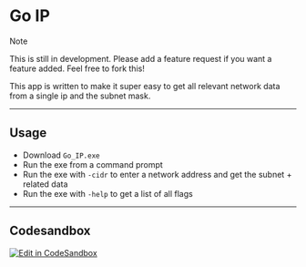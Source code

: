 # Go IP

> [!NOTE] 
> This is still in development. Please add a feature request if you want a feature added.
> Feel free to fork this!

This app is written to make it super easy to get all relevant network data from a single ip and the subnet mask.

---

## Usage

- Download `Go_IP.exe`
- Run the exe from a command prompt
- Run the exe with `-cidr` to enter a network address and get the subnet + related data
- Run the exe with `-help` to get a list of all flags

---

## Codesandbox

[![Edit in CodeSandbox](https://assets.codesandbox.io/github/button-edit-lime.svg)](https://codesandbox.io/p/github/HRA42/go-ip)
